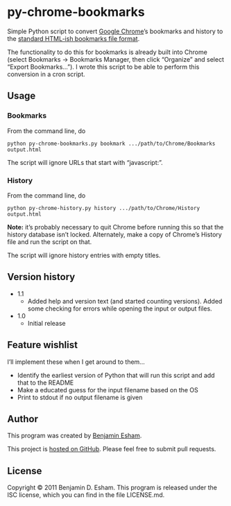 # py-chrome-bookmarks

Simple Python script to convert [Google Chrome](http://www.google.com/chrome)’s bookmarks and history to the [standard HTML-ish bookmarks file format](http://msdn.microsoft.com/en-us/library/aa753582%28v=vs.85%29.aspx).

The functionality to do this for bookmarks is already built into Chrome (select Bookmarks → Bookmarks Manager, then click “Organize” and select “Export Bookmarks…”). I wrote this script to be able to perform this conversion in a cron script.

## Usage

### Bookmarks

From the command line, do

    python py-chrome-bookmarks.py bookmark .../path/to/Chrome/Bookmarks output.html

The script will ignore URLs that start with “javascript:”.

### History

From the command line, do

    python py-chrome-history.py history .../path/to/Chrome/History output.html

**Note:** it’s probably necessary to quit Chrome before running this so that the history database isn’t locked. Alternately, make a copy of Chrome’s History file and run the script on that.

The script will ignore history entries with empty titles.

## Version history

* 1.1
    - Added help and version text (and started counting versions). Added some checking for errors while opening the input or output files.
* 1.0
    - Initial release

## Feature wishlist

I’ll implement these when I get around to them…

* Identify the earliest version of Python that will run this script and add that to the README
* Make a educated guess for the input filename based on the OS
* Print to stdout if no output filename is given

## Author

This program was created by [Benjamin Esham](https://esham.io).

This project is [hosted on GitHub](https://github.com/bdesham/py-chrome-bookmarks). Please feel free to submit pull requests.

## License

Copyright © 2011 Benjamin D. Esham. This program is released under the ISC license, which you can find in the file LICENSE.md.
